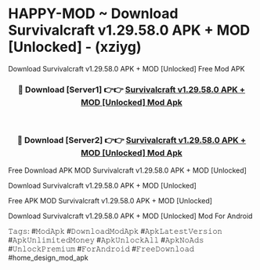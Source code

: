 # HAPPY-MOD ~ Download Survivalcraft v1.29.58.0 APK + MOD [Unlocked] - (xziyg)
Download Survivalcraft v1.29.58.0 APK + MOD [Unlocked] Free Mod APK

<div align="center">
<h3>🔴 Download [Server1] 👉👉 <a href="https://apk-comot.site?title=Survivalcraft_v1.29.58.0_APK_+_MOD_[Unlocked]">Survivalcraft v1.29.58.0 APK + MOD [Unlocked] Mod Apk</a></h3><br>

<h3>🔴 Download [Server2] 👉👉 <a href="https://apk-comot.site?title=Survivalcraft_v1.29.58.0_APK_+_MOD_[Unlocked]">Survivalcraft v1.29.58.0 APK + MOD [Unlocked] Mod Apk</a></h3>
</div>


Free Download APK MOD Survivalcraft v1.29.58.0 APK + MOD [Unlocked]

Download Survivalcraft v1.29.58.0 APK + MOD [Unlocked] 

Free APK MOD Survivalcraft v1.29.58.0 APK + MOD [Unlocked] 

Download Survivalcraft v1.29.58.0 APK + MOD [Unlocked] Mod For Android

𝚃𝚊𝚐𝚜: #𝙼𝚘𝚍𝙰𝚙𝚔 #𝙳𝚘𝚠𝚗𝚕𝚘𝚊𝚍𝙼𝚘𝚍𝙰𝚙𝚔 #𝙰𝚙𝚔𝙻𝚊𝚝𝚎𝚜𝚝𝚅𝚎𝚛𝚜𝚒𝚘𝚗 #𝙰𝚙𝚔𝚄𝚗𝚕𝚒𝚖𝚒𝚝𝚎𝚍𝙼𝚘𝚗𝚎𝚢 #𝙰𝚙𝚔𝚄𝚗𝚕𝚘𝚌𝚔𝙰𝚕𝚕 #𝙰𝚙𝚔𝙽𝚘𝙰𝚍𝚜 #𝚄𝚗𝚕𝚘𝚌𝚔𝙿𝚛𝚎𝚖𝚒𝚞𝚖 #𝙵𝚘𝚛𝙰𝚗𝚍𝚛𝚘𝚒𝚍 #𝙵𝚛𝚎𝚎𝙳𝚘𝚠𝚗𝚕𝚘𝚊𝚍 #home_design_mod_apk